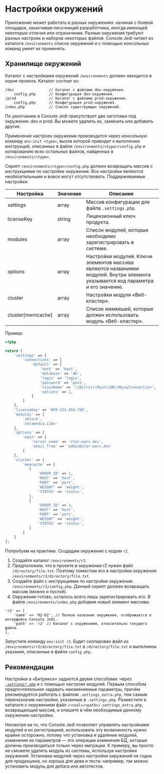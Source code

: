 # Настройки окружений

Приложение может работать в разных окружениях: начиная с боевой площадки, заканчивая песочницей разработчика, иногда 
имеющей некоторые отличия или ограничения. Разные окружения требуют разных настроек и наборов некоторых файлов. Console Jedi 
читает из каталога `/environments` список окружений и с помощью консольных команд умеет их применять.

## Хранилище окружений

Каталог с настройками окружений `/environments` должен находится в корне проекта. Каталог состоит из:

```
/dev                // Каталог с файлами dev-окружения.
    config.php      // Конфигурация dev-окружения.
/prod               // Каталог с файлами prod-окружения.
    config.php      // Конфигурация prod-окружения.
index.php           // Список существующих окружений.
```

По умолчанию в Console Jedi присутствует две заготовки под окружения: dev и prod. Вы можете удалить их, заменить или 
добавить другие.

Применение настроек окружения производится через консольную команду `env:init <type>`, вызов которой приводит к выполению 
инструкций, описанных в файле `/environments/<type>/config.php` и копированию всех остальных файлов, найденных в 
`/environments/<type>`.

Скрипт `/environments/<type>/config.php` должен возвращать массив с инструкциями по настройке окружения. Все настройки 
являются необязательными и вовсе могут отсутствовать. Поддерживаемые настройки: 

Настройка | Значение | Описание
--- | --- | ---
settings | array | Массив конфигурации для файла `.settings.php`.
licenseKey | string | Лицензионный ключ продукта.
modules | array | Список модулей, которые необходимо зарегистрировать в системе.
options | array | Настройки модулей. Ключи элементов массива являются названиями модулей. Внутри элемента указывается код параметра и его значение.
cluster | array | Настройки модуля «Веб-кластер».
cluster[memcache] | array | Список мемкешей, которые должен использовать модуль «Веб-кластер».


Пример:
```php
<?php

return [
    'settings' => [
        'connections' => [
            'default' => [
                'host' => 'host',
                'database' => 'db',
                'login' => 'login',
                'password' => 'pass',
                'className' => '\\Bitrix\\Main\\DB\\MysqlConnection',
                'options' => 2,
            ]
        ]
    ],
    'licenseKey' => 'NFR-123-456-789',
    'modules' => [
        'iblock',
        'notamedia.i18n'
    ],
    'options' => [
        'main' => [
            'server_name' => 'star-wars.dev',
            'email_from' => 'admin@star-wars.dev'
        ]
    ],
    'cluster' => [
        'memcache' => [
           [
               'GROUP_ID' => 1,
               'HOST' => 'host',
               'PORT' => 'port',
               'WEIGHT' => 'weight',
               'STATUS' => 'status',
           ],
           [
               'GROUP_ID' => 1,
               'HOST' => 'host',
               'PORT' => 'port',
               'WEIGHT' => 'weight',
               'STATUS' => 'status',
           ]
        ]
    ]
];
```

Попробуем на практике. Создадим окружение с кодом `r2`.

1. Создайте каталог `/environments/r2`.
1. Предположим, что в проекте в окружении r2 нужен файл `/directory/file.txt`. Поэтому поместим его в настройки 
окружения: `/environments/r2/directory/file.txt`.
1. Создайте файл с инструкциями по настройке окружения: `/environments/r2/config.php`. Данный скрипт должен 
возвращать массив (можно и пустой).
1. Окружение готово, осталось всего лишь зарегистрировать его. В файле `/environments/index.php` добавим новый элемент 
массива:

```
'r2' => [
    'name' => 'R2-D2', // Полное название окружения, отображается в интерфейсе Console Jedi.
    'path' => 'r2' // Каталог с окружением, относительно текущего файла.
],
```

Запустите команду `env:init r2`. Будет скопирован файл из `/environments/r2/directory/file.txt` в `/directory/file.txt` и 
выполнены указания, описанные в файле `config.php`.

## Рекомендации

Настройки в «Битриксе» задаются двумя способами: через [`.settings*.php`](https://dev.1c-bitrix.ru/learning/course/?COURSE_ID=43&LESSON_ID=2795) 
и с помощью настроек модулей. Первым способом предпочтительнее задавать неизменяемые параметры, причём рекомендуется 
работать с файлом `.settings_extra.php`, тем самым переназначив настройки, указанные в `.settings.php`. Разместите в 
каталоге с окружением файл `/<real>/<path>/.settings_extra.php`, возвращающий массив, и опишите в нём необходимые 
данному окружению настройки.

Несмотря на то, что Console Jedi позволяет управлять настройками модулей и их регистрацией, использовать эту возможность 
нужно крайне осторожно, потому что установка и удаление модулей, изменение их параметров — это операции изменения БД, 
которые должны производиться только через миграции. К примеру, вы просто не сможете удалить модуль из системы, используя 
настройки окружений. Установка модулей через настройки окружений не годна для продакшена, но хороша для дева и теста: 
например, так можно установить модуль для дебага или автотестов.
